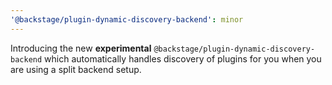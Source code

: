 ```yaml
---
'@backstage/plugin-dynamic-discovery-backend': minor
---
```


Introducing the new **experimental** `@backstage/plugin-dynamic-discovery-backend` which automatically handles discovery of plugins for you when you are using a split backend setup.
